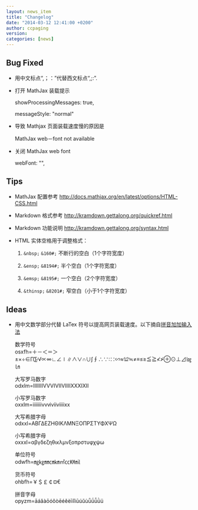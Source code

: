 ```yaml
---
layout: news_item
title: "Changelog"
date: "2014-03-12 12:41:00 +0200"
author: ccpaging
version: 
categories: [news]
---
```


Bug Fixed
-----

 * 用中文标点“,；：”代替西文标点“,;:”.  
 * 打开 MathJax 装载提示
 
      showProcessingMessages: true,
      
      messageStyle: "normal"

 * 导致 Mathjax 页面装载速度慢的原因是

      MathJax web－font not available
      
 * 关闭 MathJax web font
   
      webFont: "",


Tips
----

 * MathJax 配置参考
   <http://docs.mathjax.org/en/latest/options/HTML-CSS.html>

 * Markdown 格式参考
   <http://kramdown.gettalong.org/quickref.html>

 * Markdown 功能说明
   http://kramdown.gettalong.org/syntax.html
   
 * HTML 实体空格用于调整格式：

   1. `&nbsp;` `&160#;` 不断行的空白（1个字符宽度）

   2. `&ensp;` `&8194#;` 半个空白（1个字符宽度）

   3. `&emsp;` `&8195#;` 一个空白（2个字符宽度）

   4. `&thinsp;` `&8201#;` 窄空白（小于1个字符宽度）

Ideas
----
 
 * 用中文数学部分代替 LaTex 符号以提高网页装载速度。以下摘自[拼音加加输入法](http://dir.jjol.cn/Pyjj/)

   数学符号  
   osxfh=＋－＜＝＞±×÷∈∏∑∕√∝∞∟∠∣∥∧∨∩∪∫∮∴∵∶∷∽≈≌≒≠≡≤≥≦≧≮≯⊕⊙⊥⊿㏒㏑

   大写罗马数字  
   odxlm=ⅠⅡⅢⅣⅤⅥⅦⅧⅨⅩⅪⅫ

   小写罗马数字  
   oxxlm=ⅰⅱⅲⅳⅴⅵⅶⅷⅸⅹ

   大写希腊字母  
   odxxl=ΑΒΓΔΕΖΗΘΙΚΛΜΝΞΟΠΡΣΤΥΦΧΨΩ

   小写希腊字母  
   oxxxl=αβγδεζηθικλμνξοπρστυφχψω

   单位符号  
   odwfh=㎎㎏㎜㎝㎞㎡㏄㏎㏕

   货币符号  
   ohbfh=￥＄￡￠¤€

   拼音字母  
   opyzm=āáǎàōóǒòēéěèīíǐìūúǔùǖǘǚǜü


